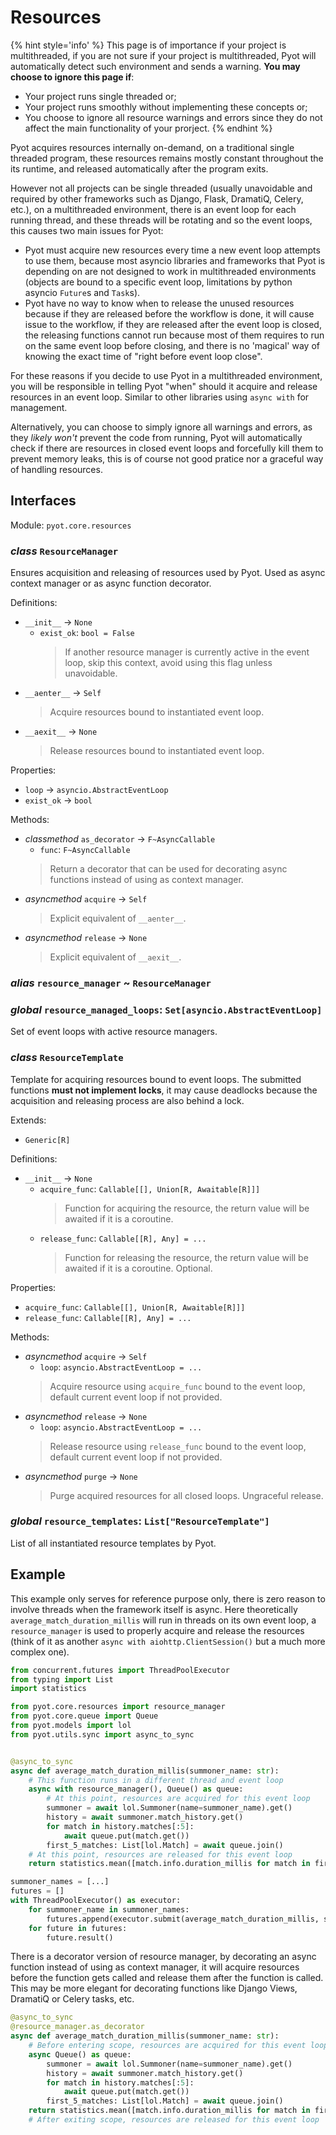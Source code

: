 # Resources

{% hint style='info' %}
This page is of importance if your project is multithreaded, if you are not sure if your project is multithreaded, Pyot will automatically detect such environment and sends a warning. **You may choose to ignore this page if**:
- Your project runs single threaded or;
- Your project runs smoothly without implementing these concepts or;
- You choose to ignore all resource warnings and errors since they do not affect the main functionality of your prorject. 
{% endhint %}

Pyot acquires resources internally on-demand, on a traditional single threaded program, these resources remains mostly constant throughout the its runtime, and released automatically after the program exits.

However not all projects can be single threaded (usually unavoidable and required by other frameworks such as Django, Flask, DramatiQ, Celery, etc.), on a multithreaded environment, there is an event loop for each running thread, and these threads will be rotating and so the event loops, this causes two main issues for Pyot:

- Pyot must acquire new resources every time a new event loop attempts to use them, because most asyncio libraries and frameworks that Pyot is depending on are not designed to work in multithreaded environments (objects are bound to a specific event loop, limitations by python asyncio `Future`s and `Task`s).
- Pyot have no way to know when to release the unused resources because if they are released before the workflow is done, it will cause issue to the workflow, if they are released after the event loop is closed, the releasing functions cannot run because most of them requires to run on the same event loop before closing, and there is no 'magical' way of knowing the exact time of "right before event loop close".

For these reasons if you decide to use Pyot in a multithreaded environment, you will be responsible in telling Pyot "when" should it acquire and release resources in an event loop. Similar to other libraries using `async with` for management.

Alternatively, you can choose to simply ignore all warnings and errors, as they _likely won't_ prevent the code from running, Pyot will automatically check if there are resources in closed event loops and forcefully kill them to prevent memory leaks, this is of course not good pratice nor a graceful way of handling resources.

## Interfaces

Module: `pyot.core.resources`

### _class_ `ResourceManager`

Ensures acquisition and releasing of resources used by Pyot. Used as async context manager or as async function decorator.

Definitions:
* `__init__` -> `None`
    * `exist_ok`: `bool = False`
        > If another resource manager is currently active in the event loop, skip this context, avoid using this flag unless unavoidable.
* `__aenter__` -> `Self`
    > Acquire resources bound to instantiated event loop.
* `__aexit__` -> `None`
    > Release resources bound to instantiated event loop.

Properties:
* `loop` -> `asyncio.AbstractEventLoop`
* `exist_ok` -> `bool`

Methods: 
* _classmethod_ `as_decorator` -> `F~AsyncCallable`
    - `func`: `F~AsyncCallable`
    > Return a decorator that can be used for decorating async functions instead of using as context manager.
* _asyncmethod_ `acquire` -> `Self`
    > Explicit equivalent of `__aenter__`.
* _asyncmethod_ `release` -> `None`
    > Explicit equivalent of `__aexit__`.

### _alias_ `resource_manager` ~ `ResourceManager`

### _global_ `resource_managed_loops`: `Set[asyncio.AbstractEventLoop]`

Set of event loops with active resource managers.

### _class_ `ResourceTemplate`

Template for acquiring resources bound to event loops.
The submitted functions **must not implement locks**, it may cause deadlocks
because the acquisition and releasing process are also behind a lock.

Extends:

* `Generic[R]`

Definitions:

* `__init__` -> `None`
    * `acquire_func`: `Callable[[], Union[R, Awaitable[R]]]`
        > Function for acquiring the resource, the return value will be awaited if it is a coroutine.
    * `release_func`: `Callable[[R], Any] = ...`
        > Function for releasing the resource, the return value will be awaited if it is a coroutine. Optional.

Properties:

* `acquire_func`: `Callable[[], Union[R, Awaitable[R]]]`
* `release_func`: `Callable[[R], Any] = ...`

Methods:

* _asyncmethod_ `acquire` -> `Self`
    * `loop`: `asyncio.AbstractEventLoop = ...`
    > Acquire resource using `acquire_func` bound to the event loop, default current event loop if not provided.
* _asyncmethod_ `release` -> `None`
    * `loop`: `asyncio.AbstractEventLoop = ...`
    > Release resource using `release_func` bound to the event loop, default current event loop if not provided.
* _asyncmethod_ `purge` -> `None`
    > Purge acquired resources for all closed loops. Ungraceful release.

### _global_ `resource_templates`: `List["ResourceTemplate"]`

List of all instantiated resource templates by Pyot.


## Example

This example only serves for reference purpose only, there is zero reason to involve threads when the framework itself is async. Here theoretically `average_match_duration_millis` will run in threads on its own event loop, a `resource_manager` is used to properly acquire and release the resources (think of it as another `async with aiohttp.ClientSession()` but a much more complex one).

```python
from concurrent.futures import ThreadPoolExecutor
from typing import List
import statistics

from pyot.core.resources import resource_manager
from pyot.core.queue import Queue
from pyot.models import lol
from pyot.utils.sync import async_to_sync


@async_to_sync
async def average_match_duration_millis(summoner_name: str):
    # This function runs in a different thread and event loop
    async with resource_manager(), Queue() as queue:
        # At this point, resources are acquired for this event loop
        summoner = await lol.Summoner(name=summoner_name).get()
        history = await summoner.match_history.get()
        for match in history.matches[:5]:
            await queue.put(match.get())
        first_5_matches: List[lol.Match] = await queue.join()
    # At this point, resources are released for this event loop
    return statistics.mean([match.info.duration_millis for match in first_5_matches] or [0])

summoner_names = [...]
futures = []
with ThreadPoolExecutor() as executor:
    for summoner_name in summoner_names:
        futures.append(executor.submit(average_match_duration_millis, summoner_name))
    for future in futures:
        future.result()
```

There is a decorator version of resource manager, by decorating an async function instead of using as context manager, it will acquire resources before the function gets called and release them after the function is called. This may be more elegant for decorating functions like Django Views, DramatiQ or Celery tasks, etc.

```python
@async_to_sync
@resource_manager.as_decorator
async def average_match_duration_millis(summoner_name: str):
    # Before entering scope, resources are acquired for this event loop
    async Queue() as queue:
        summoner = await lol.Summoner(name=summoner_name).get()
        history = await summoner.match_history.get()
        for match in history.matches[:5]:
            await queue.put(match.get())
        first_5_matches: List[lol.Match] = await queue.join()
    return statistics.mean([match.info.duration_millis for match in first_5_matches] or [0])
    # After exiting scope, resources are released for this event loop
```
